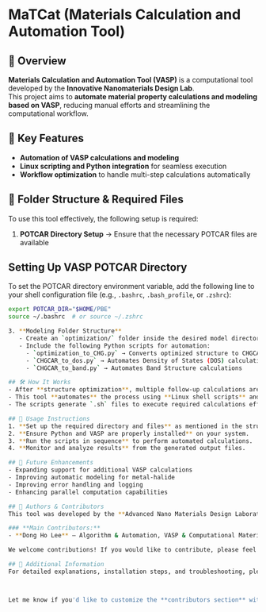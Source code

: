 # MaTCat (Materials Calculation and Automation Tool) 

## 📌 Overview
**Materials Calculation and Automation Tool (VASP)** is a computational tool developed by the **Innovative Nanomaterials Design Lab**.  
This project aims to **automate material property calculations and modeling based on VASP**, reducing manual efforts and streamlining the computational workflow.  

## 🚀 Key Features  
- **Automation of VASP calculations and modeling**  
- **Linux scripting and Python integration** for seamless execution  
- **Workflow optimization** to handle multi-step calculations automatically  

## 📁 Folder Structure & Required Files  
To use this tool effectively, the following setup is required:  

1. **POTCAR Directory Setup** → Ensure that the necessary POTCAR files are available
## Setting Up VASP POTCAR Directory

To set the POTCAR directory environment variable, add the following line to your shell configuration file (e.g., `.bashrc`, `.bash_profile`, or `.zshrc`):

```sh
export POTCAR_DIR="$HOME/PBE"
source ~/.bashrc  # or source ~/.zshrc

3. **Modeling Folder Structure**  
   - Create an `optimization/` folder inside the desired model directory  
   - Include the following Python scripts for automation:  
     - `optimization_to_CHG.py` → Converts optimized structure to CHGCAR  
     - `CHGCAR_to_dos.py` → Automates Density of States (DOS) calculations  
     - `CHGCAR_to_band.py` → Automates Band Structure calculations  

## 🛠️ How It Works  
- After **structure optimization**, multiple follow-up calculations are required.  
- This tool **automates** the process using **Linux shell scripts** and **Python integration**.  
- The scripts generate `.sh` files to execute required calculations efficiently.  

## 📝 Usage Instructions  
1. **Set up the required directory and files** as mentioned in the structure above.  
2. **Ensure Python and VASP are properly installed** on your system.  
3. **Run the scripts in sequence** to perform automated calculations.  
4. **Monitor and analyze results** from the generated output files.  

## 📌 Future Enhancements  
- Expanding support for additional VASP calculations
- Improving automatic modeling for metal-halide 
- Improving error handling and logging  
- Enhancing parallel computation capabilities  

## 👥 Authors & Contributors  
This tool was developed by the **Advanced Nano Materials Design Laboratory**.  

### **Main Contributors:**  
- **Dong Ho Lee** – Algorithm & Automation, VASP & Computational MaterialsLinux Scripting & Optimization  

We welcome contributions! If you would like to contribute, please feel free to submit a pull request or contact us.

## 📄 Additional Information  
For detailed explanations, installation steps, and troubleshooting, please refer to the project documentation.  



Let me know if you'd like to customize the **contributors section** with real names or add affiliations! 🚀
